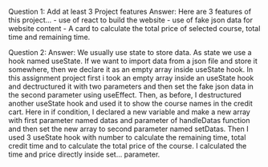 Question 1: Add at least 3 Project features
Answer: Here are 3 features of this project...
    - use of react to build the website
    - use of fake json data for website content
    - A card to calculate the total price of selected course, total time and remaining time.

Question 2: 
Answer: We usually use state to store data. As state we use a hook named useState. If we want to import data from a json file and store it somewhere, then we declare it as an empty array inside useState hook. In this assignment project first i took an empty array inside an useState hook and dectructured it with two parameters and then set the fake json data in the second parameter using useEffect. Then, as before, I destructured another useState hook and used it to show the course names in the credit cart. Here in if condition, I declared a new variable and make a new array with first parameter named datas and parameter of handleDatas function and then set the new array to second parameter named setDatas. Then I used 3 useState hook with number to calculate the remaining time, total credit time and to calculate the total price of the course. I calculated the time and price directly inside set... parameter.
